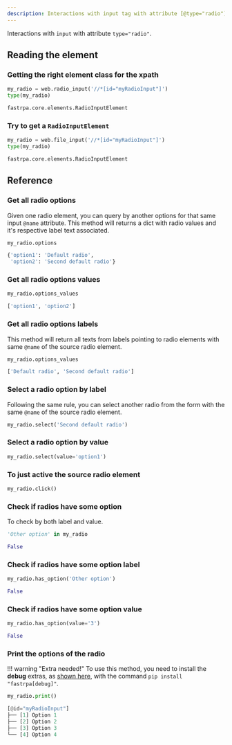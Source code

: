 ```yaml
---
description: Interactions with input tag with attribute [@type="radio"].
---
```


Interactions with `input` with attribute `type="radio"`.

## Reading the element

### Getting the right element class for the xpath

```python linenums="1"
my_radio = web.radio_input('//*[id="myRadioInput"]')
type(my_radio)
```

```python title="Output"
fastrpa.core.elements.RadioInputElement
```

### Try to get a `RadioInputElement`

```python linenums="1"
my_radio = web.file_input('//*[id="myRadioInput"]')
type(my_radio)
```

```python title="Output"
fastrpa.core.elements.RadioInputElement
```

## Reference

### Get all radio options

Given one radio element, you can query by another options for that same input `@name` attribute. This method will returns a dict with radio values and it's respective label text associated.

```python linenums="1"
my_radio.options
```

```python title="Output"
{'option1': 'Default radio',
 'option2': 'Second default radio'}
```

### Get all radio options values

```python linenums="1"
my_radio.options_values
```

```python title="Output"
['option1', 'option2']
```

### Get all radio options labels

This method will return all texts from labels pointing to radio elements with same `@name` of the source radio element.

```python linenums="1"
my_radio.options_values
```

```python title="Output"
['Default radio', 'Second default radio']
```

### Select a radio option by label

Following the same rule, you can select another radio from the form with the same `@name` of the source radio element.

```python linenums="1"
my_radio.select('Second default radio')
```

### Select a radio option by value

```python linenums="1"
my_radio.select(value='option1')
```

### To just active the source radio element

```python linenums="1"
my_radio.click()
```

### Check if radios have some option

To check by both label and value.

```python linenums="1"
'Other option' in my_radio
```

```python title="Output"
False
```

### Check if radios have some option label

```python linenums="1"
my_radio.has_option('Other option')
```

```python title="Output"
False
```

### Check if radios have some option value

```python linenums="1"
my_radio.has_option(value='3')
```

```python title="Output"
False
```

### Print the options of the radio

!!! warning "Extra needed!"
    To use this method, you need to install the **debug** extras, as [shown here](../index.md#installation), with the command `pip install "fastrpa[debug]"`.

```python linenums="1"
my_radio.print()
```

```python title="Output"
[@id="myRadioInput"]
├── [1] Option 1
├── [2] Option 2
├── [3] Option 3
└── [4] Option 4
```